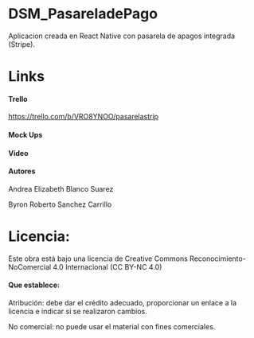 # DSM_PasareladePago
Aplicacion creada en React Native con pasarela de apagos integrada (Stripe).
# Links
#### Trello
https://trello.com/b/VRO8YNOO/pasarelastrip

#### Mock Ups


#### Video


#### Autores

Andrea Elizabeth Blanco Suarez

Byron Roberto Sanchez Carrillo

# Licencia:
Este obra está bajo una licencia de Creative Commons Reconocimiento-NoComercial 4.0 Internacional (CC BY-NC 4.0)

#### Que establece:
Atribución: debe dar el crédito adecuado, proporcionar un enlace a la licencia e indicar si se realizaron cambios.

No comercial: no puede usar el material con fines comerciales.
